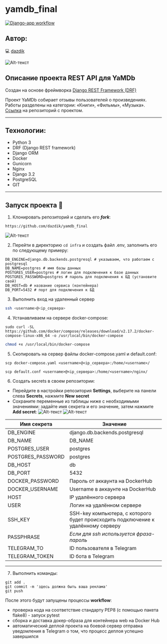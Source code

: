 # yamdb_final
[![Django-app workflow](https://github.com/dazdik/yamdb_final/actions/workflows/yamdb_workflow.yml/badge.svg)](https://github.com/dazdik/yamdb_final/actions/workflows/yamdb_workflow.yml)

## Автор:

💻 [dazdik](https://github.com/dazdik)

![Alt-текст](https://boxboat.com/2017/06/28/whats-new-in-docker-17-06/featured.png "Кит по имени Docker")



## Описание проекта REST API для YaMDb

Создан на основе фреймворка [Django REST Framework (DRF)](https://github.com/ilyachch/django-rest-framework-rusdoc)


Проект YaMDb собирает отзывы пользователей о произведениях. Работы разделены на категории: «Книги», «Фильмы», «Музыка». [Ссылка](https://github.com/dazdik/api_yamdb) на репозиторий с проектом.

____

## Технологии:

- Python 3
- DRF (Django REST framework)
- Django ORM
- Docker
- Gunicorn
- Nginx
- Django 3.2
- PostgreSQL
- GIT
___
## Запуск проекта 🚀

1. Клонировать репозиторий и сделать его ***fork***:

```
https://github.com/dazdik/yamdb_final
```

![Alt-текст](https://arduinoplus.ru/wp-content/uploads/2020/10/git-fork-1.jpg)

2. Перейти в директорию  ```cd infra``` и создать файл .env, заполнить его по следующему примеру:

```
DB_ENGINE=django.db.backends.postgresql # указываем, что работаем с postgresql
DB_NAME=postgres # имя базы данных
POSTGRES_USER=postgres # логин для подключения к базе данных
POSTGRES_PASSWORD=postgres # пароль для подключения к БД (установите свой)
DB_HOST=db # название сервиса (контейнера)
DB_PORT=5432 # порт для подключения к БД
```
3. Выполнить вход на удаленный сервер
```bash
ssh <username>@<ip_сервера>
```
4. Устанавливаем на сервере docker-compose:
```
sudo curl -SL https://github.com/docker/compose/releases/download/v2.17.2/docker-compose-linux-x86_64 -o /usr/local/bin/docker-compose
```

```bash
chmod +x /usr/local/bin/docker-compose
```

5. Скопировать на сервер файлы docker-compose.yaml и default.conf:
```
scp docker-compose.yaml <username>@<ip_сервера>:/home/<username>/
```
```
scp default.conf <username>@<ip_сервера>:/home/<username>/nginx/
```
 6. Создать secrets в своем репозитории:
   - Перейдите в настройки репозитория **Settings**, выберите на панели слева **Secrets**, нажмите **New secret**
   - Сохраните переменные из таблицы ниже с необходимыми значениями: задайте имя секрета и его значение, затем нажмите **Add secret**:
![Alt-текст](https://docs.github.com/assets/cb-28266/mw-1440/images/help/repository/repo-actions-settings.webp)
![Alt-текст](https://docs.github.com/assets/cb-62141/mw-1440/images/help/repository/actions-secrets-tab.webp)


| Имя секрета| Значение |
| ------------- | ------------- |
| DB_ENGINE  |django.db.backends.postgresql  |
| DB_NAME  | DB_NAME  |
| POSTGRES_USER  | postgres  |
| POSTGRES_PASSWORD  | postgres  |
| DB_HOST  | db  |
| DB_PORT  | 5432 |
|  DOCKER_PASSWORD  | Пароль от аккаунта на DockerHub |  
|  DOCKER_USERNAME  | Username в аккаунте на DockerHub |  
|  HOST  | IP удалённого сервера |      
|    USER | Логин на удалённом сервере |
|    SSH_KEY | SSH-key компьютера, с которого будет происходить подключение к удалённому серверу|
|    PASSPHRASE| *Если для ssh используется фраза-пароль* |
|    TELEGRAM_TO| ID пользователя в Telegram |
|    TELEGRAM_TOKEN | ID бота в Telegram |
____

7. Выполнить команды:
```
git add .
git commit -m 'здесь должна быть ваша реклама'
git push
```

После этого будут запущены процессы **workflow**:

 - проверка кода на соответствие стандарту PEP8 (с помощью пакета flake8) - запуск pytest
 - сборка и доставка докер-образа для контейнера web на Docker Hub
 - автоматический деплой проекта на боевой сервер
 отправка уведомления в Telegram о том, что процесс деплоя успешно завершился



